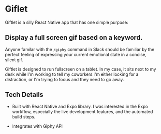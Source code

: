 # Giflet

Giftlet is a silly React Native app that has one simple purpose:

## Display a full screen gif based on a keyword.

Anyone familar with the `/giphy` command in Slack should be familiar by the perfect feeling of expressing your current emotional state in a concise, silent gif.

Giftlet is designed to run fullscreen on a tablet. In my case, it sits next to my desk while I'm working to tell my coworkers I'm either looking for a distraction, or I'm trying to focus and they need to go away.

## Tech Details

- Built with React Native and Expo library. I was interested in the Expo workflow, especially the live development features, and the automated build steps.

- Integrates with Giphy API
